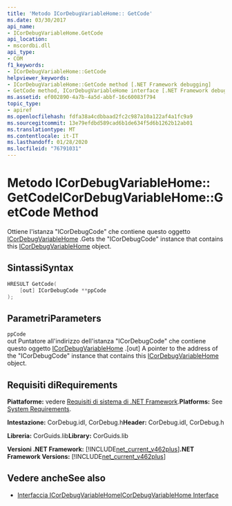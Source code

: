 ```yaml
---
title: 'Metodo ICorDebugVariableHome:: GetCode'
ms.date: 03/30/2017
api_name:
- ICorDebugVariableHome.GetCode
api_location:
- mscordbi.dll
api_type:
- COM
f1_keywords:
- ICorDebugVariableHome::GetCode
helpviewer_keywords:
- ICorDebugVariableHome::GetCode method [.NET Framework debugging]
- GetCode method, ICorDebugVariableHome interface [.NET Framework debugging]
ms.assetid: ef002890-4a7b-4a5d-abbf-16c60083f794
topic_type:
- apiref
ms.openlocfilehash: fdfa38a4cdbbaad2fc2c987a10a122af4a1fc9a9
ms.sourcegitcommit: 13e79efdbd589cad6b1de634f5d6b1262b12ab01
ms.translationtype: MT
ms.contentlocale: it-IT
ms.lasthandoff: 01/28/2020
ms.locfileid: "76791031"
---
```

# <a name="icordebugvariablehomegetcode-method"></a><span data-ttu-id="3c440-102">Metodo ICorDebugVariableHome:: GetCode</span><span class="sxs-lookup"><span data-stu-id="3c440-102">ICorDebugVariableHome::GetCode Method</span></span>
<span data-ttu-id="3c440-103">Ottiene l'istanza "ICorDebugCode" che contiene questo oggetto [ICorDebugVariableHome](icordebugvariablehome-interface.md) .</span><span class="sxs-lookup"><span data-stu-id="3c440-103">Gets the "ICorDebugCode" instance that contains this [ICorDebugVariableHome](icordebugvariablehome-interface.md) object.</span></span>  
  
## <a name="syntax"></a><span data-ttu-id="3c440-104">Sintassi</span><span class="sxs-lookup"><span data-stu-id="3c440-104">Syntax</span></span>  
  
```cpp  
HRESULT GetCode(  
    [out] ICorDebugCode **ppCode  
);  
```  
  
## <a name="parameters"></a><span data-ttu-id="3c440-105">Parametri</span><span class="sxs-lookup"><span data-stu-id="3c440-105">Parameters</span></span>  
 `ppCode`  
 <span data-ttu-id="3c440-106">out Puntatore all'indirizzo dell'istanza "ICorDebugCode" che contiene questo oggetto [ICorDebugVariableHome](icordebugvariablehome-interface.md) .</span><span class="sxs-lookup"><span data-stu-id="3c440-106">[out] A pointer to the address of the "ICorDebugCode" instance that contains this [ICorDebugVariableHome](icordebugvariablehome-interface.md) object.</span></span>  
  
## <a name="requirements"></a><span data-ttu-id="3c440-107">Requisiti di</span><span class="sxs-lookup"><span data-stu-id="3c440-107">Requirements</span></span>  
 <span data-ttu-id="3c440-108">**Piattaforme:** vedere [Requisiti di sistema di .NET Framework](../../../../docs/framework/get-started/system-requirements.md).</span><span class="sxs-lookup"><span data-stu-id="3c440-108">**Platforms:** See [System Requirements](../../../../docs/framework/get-started/system-requirements.md).</span></span>  
  
 <span data-ttu-id="3c440-109">**Intestazione:** CorDebug.idl, CorDebug.h</span><span class="sxs-lookup"><span data-stu-id="3c440-109">**Header:** CorDebug.idl, CorDebug.h</span></span>  
  
 <span data-ttu-id="3c440-110">**Libreria:** CorGuids.lib</span><span class="sxs-lookup"><span data-stu-id="3c440-110">**Library:** CorGuids.lib</span></span>  
  
 <span data-ttu-id="3c440-111">**Versioni .NET Framework:** [!INCLUDE[net_current_v462plus](../../../../includes/net-current-v462plus-md.md)]</span><span class="sxs-lookup"><span data-stu-id="3c440-111">**.NET Framework Versions:** [!INCLUDE[net_current_v462plus](../../../../includes/net-current-v462plus-md.md)]</span></span>  
  
## <a name="see-also"></a><span data-ttu-id="3c440-112">Vedere anche</span><span class="sxs-lookup"><span data-stu-id="3c440-112">See also</span></span>

- [<span data-ttu-id="3c440-113">Interfaccia ICorDebugVariableHome</span><span class="sxs-lookup"><span data-stu-id="3c440-113">ICorDebugVariableHome Interface</span></span>](icordebugvariablehome-interface.md)
